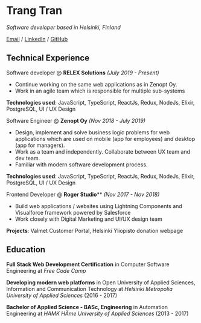 # Trang Tran

_Software developer based in Helsinki, Finland_

[Email](mailto:ttminhtrang09@gmail.com) / [LinkedIn](https://www.linkedin.com/in/trang-tran0909/) / [GitHub](https://github.com/trangtmtran/)

## Technical Experience

Software developer @ **RELEX Solutions** _(July 2019 - Present)_

- Continue working on the same web applications as in Zenopt Oy.
- Work in an agile team which is responsible for multiple sub-systems

**Technologies used**: JavaScript, TypeScript, ReactJs, Redux, NodeJs, Elixir, PostgreSQL, UI / UX Design

Software Engineer @ **Zenopt Oy** _(Nov 2018 - July 2019)_

- Design, implement and solve business logic problems for web applications which are used on mobile (app for employees) and desktop (app for managers).
- Work as a team and independently. Collaborate between UX team and dev team.
- Familiar with modern software development process.

**Technologies used**: JavaScript, TypeScript, ReactJs, Redux, NodeJs, Elixir, PostgreSQL, UI / UX Design

Frontend Developer @ **Roger Studio**** _(Nov 2017 - Nov 2018)_

- Build web applications / websites using Lightning Components and Visualforce framework powered by Salesforce
- Work closely with Digital Marketing and UI/UX design team

**Projects**: Valmet Customer Portal, Helsinki Yliopisto donation webpage

## Education

**Full Stack Web Development Certification** in Computer Software Engineering
at _Free Code Camp_

**Developing modern web platforms** in Open University of Applied Sciences, Information and Communication Technology
at _Helsinki Metropolia University of Applied Sciences_ (2016 - 2017)

**Bachelor of Applied Science - BASc, Engineering** in Automation Engineering
at _HAMK HÄme University of Applied Sciences_ (2013 - 2017)
